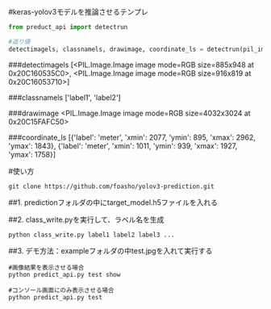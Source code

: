 #keras-yolov3モデルを推論させるテンプレ

```python
from preduct_api import detectrun

#返り値
detectimagels, classnamels, drawimage, coordinate_ls = detectrun(pil_image)
```

###detectimagels
[<PIL.Image.Image image mode=RGB size=885x948 at 0x20C160535C0>, <PIL.Image.Image image mode=RGB size=916x819 at 0x20C16053710>]

###classnamels
['label1', 'label2']

###drawimage
<PIL.Image.Image image mode=RGB size=4032x3024 at 0x20C15FAFC50>

###coordinate_ls
[{'label': 'meter', 'xmin': 2077, 'ymin': 895, 'xmax': 2962, 'ymax': 1843}, {'label': 'meter', 'xmin': 1011, 'ymin': 939, 'xmax': 1927, 'ymax': 1758}]



#使い方

```shell script
git clone https://github.com/foasho/yolov3-prediction.git
```

##1. predictionフォルダの中にtarget_model.h5ファイルを入れる

##2. class_write.pyを実行して、ラベル名を生成

```shell script
python class_write.py label1 label2 label3 ...
```

##3. デモ方法：exampleフォルダの中test.jpgを入れて実行する

```shell script
#画像結果を表示させる場合
python predict_api.py test show

#コンソール画面にのみ表示させる場合
python predict_api.py test
```




